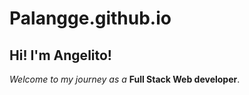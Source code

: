 # Palangge.github.io
<!DOCTYPE html>
<html>
    <head>
        <title>Angelito Arboleda</title>
    </head>
    <body>
        <h2>Hi! I'm Angelito!</h2>
        <p><i>Welcome to my journey as a </i><b>Full Stack Web developer</b>.</p>
    </body>
</html>
